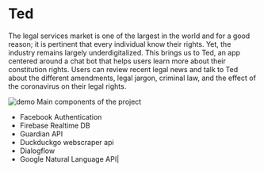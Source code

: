 # Ted

The legal services market is one of the largest in the world and for a good reason; it is pertinent that every individual know their rights. Yet, the industry remains largely underdigitalized. This brings us to Ted, an app centered around a chat bot that helps users learn more about their constitution rights. Users can review recent legal news and talk to Ted about the different amendments, legal jargon, criminal law, and the effect of the coronavirus on their legal rights.


![demo](https://github.com/aczoo/Ted/blob/temp/ted_demo.gif)
Main components of the project
   * Facebook Authentication
   * Firebase Realtime DB
   * Guardian API
   * Duckduckgo webscraper api
   * Dialogflow
   * Google Natural Language API|


